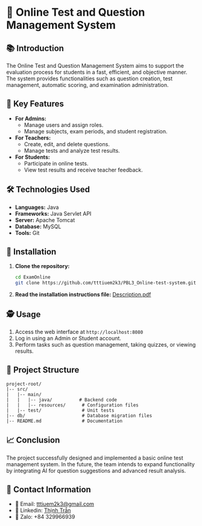 # 🔧 Online Test and Question Management System

## 📚 Introduction

The Online Test and Question Management System aims to support the evaluation process for students in a fast, efficient, and objective manner. The system provides functionalities such as question creation, test management, automatic scoring, and examination administration.

## 🔄 Key Features

- **For Admins:**
  - Manage users and assign roles.
  - Manage subjects, exam periods, and student registration.
- **For Teachers:**
  - Create, edit, and delete questions.
  - Manage tests and analyze test results.
- **For Students:**
  - Participate in online tests.
  - View test results and receive teacher feedback.

## 🛠️ Technologies Used

- **Languages:** Java
- **Frameworks:** Java Servlet API
- **Server:** Apache Tomcat
- **Database:** MySQL
- **Tools:** Git

## 🔧 Installation

1. **Clone the repository:**
   ```bash
   cd ExamOnline
   git clone https://github.com/tttiuem2k3/PBL3_Online-test-system.git

   ```
2. **Read the installation instructions file:**
   [Description.pdf](Description.pdf)

## 🕵️ Usage

1. Access the web interface at `http://localhost:8080`
2. Log in using an Admin or Student account.
3. Perform tasks such as question management, taking quizzes, or viewing results.

## 🔫 Project Structure
```
project-root/
|-- src/
|   |-- main/
|   |   |-- java/          # Backend code
|   |   |-- resources/      # Configuration files
|   |-- test/               # Unit tests
|-- db/                     # Database migration files
|-- README.md               # Documentation
```
## 📈 Conclusion

The project successfully designed and implemented a basic online test management system. In the future, the team intends to expand functionality by integrating AI for question suggestions and advanced result analysis.

## 📢 Contact Information
- 📧 Email: tttiuem2k3@gmail.com
- 👥 Linkedin: [Thịnh Trần](https://www.linkedin.com/in/thinh-tran-04122k3/)
- 💬 Zalo: +84 329966939
